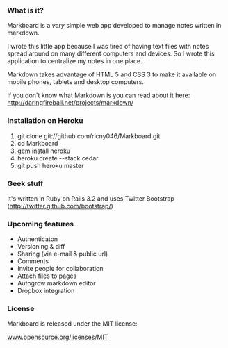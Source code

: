 ### What is it?

Markboard is a *very* simple web app developed to manage notes written in markdown.

I wrote this little app because I was tired of having text files with notes spread around on many different computers and devices. So I wrote this application to centralize my notes in one place.

Markdown takes advantage of HTML 5 and CSS 3 to make it available on mobile phones, tablets and desktop computers.

If you don't know what Markdown is you can read about it here: http://daringfireball.net/projects/markdown/

### Installation on Heroku

1. git clone git://github.com/ricny046/Markboard.git
2. cd Markboard
3. gem install heroku
4. heroku create --stack cedar
5. git push heroku master

### Geek stuff

It's written in Ruby on Rails 3.2 and uses Twitter Bootstrap (http://twitter.github.com/bootstrap/)

### Upcoming features
* Authenticaton
* Versioning & diff
* Sharing (via e-mail & public url)
* Comments
* Invite people for collaboration
* Attach files to pages
* Autogrow markdown editor
* Dropbox integration

### License
Markboard is released under the MIT license:

www.opensource.org/licenses/MIT
